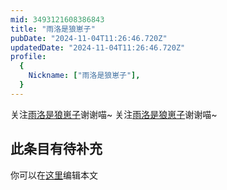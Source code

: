 ```yaml
---
mid: 3493121608386843
title: "雨洛是狼崽子"
pubDate: "2024-11-04T11:26:46.720Z"
updatedDate: "2024-11-04T11:26:46.720Z"
profile:
  {
    Nickname: ["雨洛是狼崽子"],
  }
---
```


关注[雨洛是狼崽子](https://space.bilibili.com/3493121608386843)谢谢喵~ 关注[雨洛是狼崽子](https://space.bilibili.com/3493121608386843)谢谢喵~

## 此条目有待补充
你可以在[这里](https://github.com/Yuhanawa/VTuber.ICU/edit/master/src/content/v/雨洛是狼崽子/index.md)编辑本文
